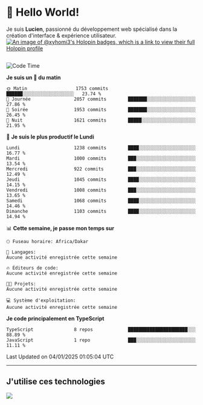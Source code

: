 # 👋 Hello World!

Je suis **Lucien**, passionné du développement web spécialisé dans la création d'interface & expérience utilisateur.
[![An image of @xyhomi3's Holopin badges, which is a link to view their full Holopin profile](https://holopin.me/xyhomi3)](https://holopin.io/@xyhomi3)

##

<!--START_SECTION:waka-->
![Code Time](http://img.shields.io/badge/Code%20Time-2%2C834%20hrs%2050%20mins-blue)

**Je suis un 🐤 du matin** 

```text
🌞 Matin                  1753 commits        ██████░░░░░░░░░░░░░░░░░░░   23.74 % 
🌆 Journée                2057 commits        ███████░░░░░░░░░░░░░░░░░░   27.86 % 
🌃 Soirée                 1953 commits        ███████░░░░░░░░░░░░░░░░░░   26.45 % 
🌙 Nuit                   1621 commits        █████░░░░░░░░░░░░░░░░░░░░   21.95 % 
```
📅 **Je suis le plus productif le Lundi** 

```text
Lundi                    1238 commits        ████░░░░░░░░░░░░░░░░░░░░░   16.77 % 
Mardi                    1000 commits        ███░░░░░░░░░░░░░░░░░░░░░░   13.54 % 
Mercredi                 922 commits         ███░░░░░░░░░░░░░░░░░░░░░░   12.49 % 
Jeudi                    1045 commits        ████░░░░░░░░░░░░░░░░░░░░░   14.15 % 
Vendredi                 1008 commits        ███░░░░░░░░░░░░░░░░░░░░░░   13.65 % 
Samedi                   1068 commits        ████░░░░░░░░░░░░░░░░░░░░░   14.46 % 
Dimanche                 1103 commits        ████░░░░░░░░░░░░░░░░░░░░░   14.94 % 
```


📊 **Cette semaine, je passe mon temps sur** 

```text
🕑︎ Fuseau horaire: Africa/Dakar

💬 Langages: 
Aucune activité enregistrée cette semaine

🔥 Éditeurs de code: 
Aucune activité enregistrée cette semaine

🐱‍💻 Projets: 
Aucune activité enregistrée cette semaine

💻 Système d'exploitation: 
Aucune activité enregistrée cette semaine
```

**Je code principalement en TypeScript** 

```text
TypeScript               8 repos             ██████████████████████░░░   88.89 % 
JavaScript               1 repo              ███░░░░░░░░░░░░░░░░░░░░░░   11.11 % 
```




 Last Updated on 04/01/2025 01:05:04 UTC
<!--END_SECTION:waka-->
---

## J'utilise ces technologies

<p align="left">
  <a href="https://skillicons.dev">
    <img src="https://skillicons.dev/icons?i=ts,js,md,scss,tailwind,react,docker,express,astro,vite,nextjs,vercel,figma,ableton" />
  </a>
</p>

